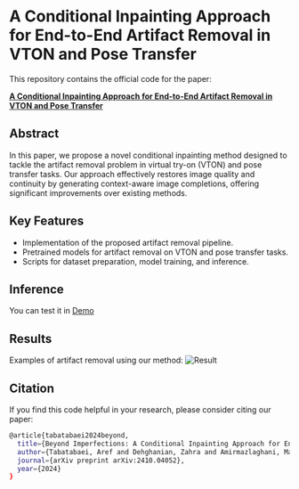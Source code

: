 # A Conditional Inpainting Approach for End-to-End Artifact Removal in VTON and Pose Transfer

This repository contains the official code for the paper:

**[A Conditional Inpainting Approach for End-to-End Artifact Removal in VTON and Pose Transfer](https://arxiv.org/abs/2410.04052)**

## Abstract
In this paper, we propose a novel conditional inpainting method designed to tackle the artifact removal problem in virtual try-on (VTON) and pose transfer tasks. Our approach effectively restores image quality and continuity by generating context-aware image completions, offering significant improvements over existing methods.

## Key Features
- Implementation of the proposed artifact removal pipeline.
- Pretrained models for artifact removal on VTON and pose transfer tasks.
- Scripts for dataset preparation, model training, and inference.

## Inference
You can test it in [Demo](https://colab.research.google.com/drive/1sea7gad2rED0nKJn0s7D7Z_o1aZd6L7X?usp=sharing)

## Results
Examples of artifact removal using our method:
![Result](results/result.png)

## Citation
If you find this code helpful in your research, please consider citing our paper:

```bash
@article{tabatabaei2024beyond,
  title={Beyond Imperfections: A Conditional Inpainting Approach for End-to-End Artifact Removal in VTON and Pose Transfer},
  author={Tabatabaei, Aref and Dehghanian, Zahra and Amirmazlaghani, Maryam},
  journal={arXiv preprint arXiv:2410.04052},
  year={2024}
}
